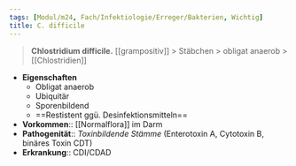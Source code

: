```yaml
---
tags: [Modul/m24, Fach/Infektiologie/Erreger/Bakterien, Wichtig]
title: C. difficile
---
```

> **Chlostridium difficile.** [[grampositiv]] > Stäbchen > obligat anaerob > [[Chlostridien]]
- **Eigenschaften**
	- Obligat anaerob
	- Ubiquitär
	- Sporenbildend
	- ==Restistent ggü. Desinfektionsmitteln==
- **Vorkommen**:: [[Normalflora]] im Darm
- **Pathogenität**:: *Toxinbildende Stämme* (Enterotoxin A, Cytotoxin B, binäres Toxin CDT)
- **Erkrankung**:: CDI/CDAD